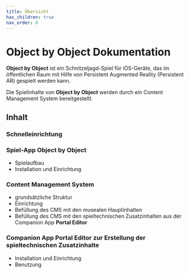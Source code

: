 ```yaml
---
title: Übersicht
has_children: true
nav_order: 0
---
```


# Object by Object Dokumentation

__Object by Object__ ist ein Schnitzeljagd-Spiel für iOS-Geräte, das im öffentlichen Raum mit Hilfe von Persistent Augmented Reality (Persistent AR) gespielt werden kann.

Die Spielinhalte von __Object by Object__ werden durch ein Content Management System bereitgestellt.

## Inhalt

### Schnelleinrichtung

### Spiel-App __Object by Object__
- Spielaufbau
- Installation und Einrichtung

### Content Management System
- grundsätzliche Struktur
- Einrichtung
- Befüllung des CMS mit den musealen Hauptinhalten
- Befüllung des CMS mit den spieltechnischen Zusatzinhalten aus der Companion App __Portal Editor__

### Companion App __Portal Editor__ zur Erstellung der spieltechnischen Zusatzinhalte
- Installation und Einrichtung
- Benutzung
